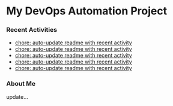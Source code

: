 # My DevOps Automation Project

### Recent Activities
<!-- activity:START -->
- [chore: auto-update readme with recent activity](https://github.com/kaigiii/mybowling-app/commit/e0d9075966fca04769627831719e2f837132cc67)
- [chore: auto-update readme with recent activity](https://github.com/kaigiii/mybowling-app/commit/e1805eb3d7a5877642e3829b043a219aa95453a1)
- [chore: auto-update readme with recent activity](https://github.com/kaigiii/mybowling-app/commit/2c87a82c9368616a34cb74f594373ed1ed1ee6a4)
- [chore: auto-update readme with recent activity](https://github.com/kaigiii/mybowling-app/commit/1a0c419cabf3d90f1fb30567324d38c1ffc031d9)
- [chore: auto-update readme with recent activity](https://github.com/kaigiii/mybowling-app/commit/532c727fca32faf37dbfce63f7413081869121f3)
<!-- activity:END -->

### About Me
<!-- MYLINKS:START -->
<!-- MYLINKS:END -->

update...
